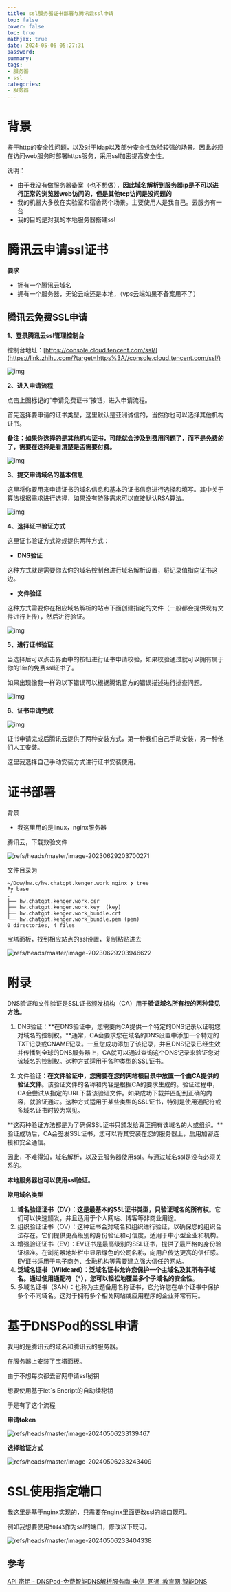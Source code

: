 ```yaml
---
title: ssl服务器证书部署与腾讯云ssl申请
top: false
cover: false
toc: true
mathjax: true
date: 2024-05-06 05:27:31
password:
summary:
tags:
- 服务器
- ssl
categories:
- 服务器
---
```

# 背景

鉴于http的安全性问题，以及对于ldap以及部分安全性效验较强的场景。因此必须在访问web服务时部署https服务，采用ssl加密提高安全性。



说明：

- 由于我没有做服务器备案（也不想做），**因此域名解析到服务器ip是不可以进行正常的浏览器web访问的，但是其他tcp访问是没问题的**
- 我的机器大多放在实验室和宿舍两个场景。主要使用人是我自己。云服务有一台
- 我的目的是对我的本地服务器搭建ssl



# 腾讯云申请ssl证书

**要求**

- 拥有一个腾讯云域名
- 拥有一个服务器，无论云端还是本地，（vps云端如果不备案用不了）

## 腾讯云免费SSL申请

**1、登录腾讯云ssl管理控制台**

控制台地址：[https://console.cloud.tencent.com/ssl/](https://link.zhihu.com/?target=https%3A//console.cloud.tencent.com/ssl/)

![img](https://raw.githubusercontent.com/kengerlwl/kengerlwl.github.io/refs/heads/master/image/9d01b0a126164afb713932382fce16f7/590d7be83374b8aed2e9759b03d9531b.png)

**2、进入申请流程**

点击上图标记的“申请免费证书”按钮，进入申请流程。

首先选择要申请的证书类型，这里默认是亚洲诚信的，当然你也可以选择其他机构证书。

**备注：如果你选择的是其他机构证书，可能就会涉及到费用问题了，而不是免费的了，需要在选择是看清楚是否需要付费。**

![img](https://raw.githubusercontent.com/kengerlwl/kengerlwl.github.io/refs/heads/master/image/9d01b0a126164afb713932382fce16f7/3f957bce5a3f1e4824906c3b294641ee.png)

**3、提交申请域名的基本信息**

这里将你要用来申请证书的域名信息和基本的证书信息进行选择和填写。其中关于算法根据需求进行选择，如果没有特殊需求可以直接默认RSA算法。

![img](https://raw.githubusercontent.com/kengerlwl/kengerlwl.github.io/refs/heads/master/image/9d01b0a126164afb713932382fce16f7/0dd4d7b2c3d8bb7aae7c5cc6084ca4a9.png)

**4、选择证书验证方式**

这里证书验证方式常规提供两种方式：

- **DNS验证**

这种方式就是需要你去你的域名控制台进行域名解析设置，将记录值指向证书这边。

- **文件验证**

这种方式需要你在相应域名解析的站点下面创建指定的文件（一般都会提供现有文件进行上传），然后进行验证。

![img](https://raw.githubusercontent.com/kengerlwl/kengerlwl.github.io/refs/heads/master/image/9d01b0a126164afb713932382fce16f7/ae5ffb578eaa99907d18e7e63ec7c718.png)

**5、进行证书验证**

当选择后可以点击界面中的按钮进行证书申请校验，如果校验通过就可以拥有属于你的1年的免费ssl证书了。

如果出现像我一样的以下错误可以根据腾讯官方的错误描述进行排查问题。

![img](https://raw.githubusercontent.com/kengerlwl/kengerlwl.github.io/refs/heads/master/image/9d01b0a126164afb713932382fce16f7/73b9e0b8d16f764a721d37767b121144.png)

**6、证书申请完成**

![img](https://raw.githubusercontent.com/kengerlwl/kengerlwl.github.io/refs/heads/master/image/9d01b0a126164afb713932382fce16f7/6fa5eecdbe084f0617bffdab436f6e26.png)

证书申请完成后腾讯云提供了两种安装方式，第一种我们自己手动安装，另一种他们人工安装。

这里我选择自己手动安装方式进行证书安装使用。

# 证书部署

背景

- 我这里用的是linux，nginx服务器



腾讯云，下载效验文件

![refs/heads/master/image-20230629203700271](https://raw.githubusercontent.com/kengerlwl/kengerlwl.github.io/refs/heads/master/image/9d01b0a126164afb713932382fce16f7/7da6b2f2b8048951ecd53907993ad385.png)

文件目录为

```
~/Dow/hw.c/hw.chatgpt.kenger.work_nginx ❯ tree                          Py base
.
├── hw.chatgpt.kenger.work.csr
├── hw.chatgpt.kenger.work.key  (key)
├── hw.chatgpt.kenger.work_bundle.crt
└── hw.chatgpt.kenger.work_bundle.pem (pem)
0 directories, 4 files
```



宝塔面板，找到相应站点的ssl设置，复制粘贴进去

![refs/heads/master/image-20230629203946622](https://raw.githubusercontent.com/kengerlwl/kengerlwl.github.io/refs/heads/master/image/9d01b0a126164afb713932382fce16f7/cb1d74bf9bdc42676cddf89a5235974b.png)





# 附录

DNS验证和文件验证是SSL证书颁发机构（CA）用于**验证域名所有权的两种常见方法。**

1. DNS验证：**在DNS验证中，您需要向CA提供一个特定的DNS记录以证明您对域名的控制权。**通常，CA会要求您在域名的DNS设置中添加一个特定的TXT记录或CNAME记录。一旦您成功添加了该记录，并且DNS记录已经生效并传播到全球的DNS服务器上，CA就可以通过查询这个DNS记录来验证您对该域名的控制权。这种方式适用于各种类型的SSL证书。

2. 文件验证：**在文件验证中，您需要在您的网站根目录中放置一个由CA提供的验证文件**。该验证文件的名称和内容是根据CA的要求生成的。验证过程中，CA会尝试从指定的URL下载该验证文件。如果成功下载并匹配到正确的内容，就验证通过。这种方式适用于某些类型的SSL证书，特别是使用通配符或多域名证书时较为常见。

**这两种验证方法都是为了确保SSL证书只颁发给真正拥有该域名的人或组织。**验证成功后，CA会签发SSL证书，您可以将其安装在您的服务器上，启用加密连接和安全通信。

因此，不难得知，域名解析，以及云服务器使用ssl。与通过域名ssl是没有必须关系的。

**本地服务器也可以使用ssl验证。**







**常用域名类型**

1. **域名验证证书（DV）：这是最基本的SSL证书类型，只验证域名的所有权**。它们可以快速颁发，并且适用于个人网站、博客等非商业用途。
2. 组织验证证书（OV）：这种证书会对域名和组织进行验证，以确保您的组织合法存在。它们提供更高级别的身份验证和可信度，适用于中小型企业和机构。
3. 增强验证证书（EV）：EV证书是最高级别的SSL证书，提供了最严格的身份验证标准。在浏览器地址栏中显示绿色的公司名称，向用户传达更高的信任感。EV证书适用于电子商务、金融机构等需要建立强大信任的网站。
4. **泛域名证书（Wildcard）：泛域名证书允许您保护一个主域名及其所有子域名。通过使用通配符（*），您可以轻松地覆盖多个子域名的安全性**。
5. 多域名证书（SAN）：也称为主题备用名称证书，它允许您在单个证书中保护多个不同域名。这对于拥有多个相关网站或应用程序的企业非常有用。







# 基于DNSPod的SSL申请

我用的是腾讯云的域名和腾讯云的服务器。

在服务器上安装了宝塔面板。

由于不想每次都去官网申请ssl秘钥

想要使用基于let`s Encript的自动续秘钥

于是有了这个流程

**申请token**

![refs/heads/master/image-20240506233139467](https://raw.githubusercontent.com/kengerlwl/kengerlwl.github.io/refs/heads/master/image/9d01b0a126164afb713932382fce16f7/29f366369628108382302a9b1d553b40.png)



**选择验证方式**

![refs/heads/master/image-20240506233243409](https://raw.githubusercontent.com/kengerlwl/kengerlwl.github.io/refs/heads/master/image/9d01b0a126164afb713932382fce16f7/98985403656aa4ffc15e7b83e38d0419.png)



# SSL使用指定端口

我这里是基于nginx实现的，只需要在nginx里面更改ssl的端口既可。

例如我想要使用`50443`作为ssl的端口，修改以下既可。

![refs/heads/master/image-20240506233404338](https://raw.githubusercontent.com/kengerlwl/kengerlwl.github.io/refs/heads/master/image/9d01b0a126164afb713932382fce16f7/0e4459036b9fc6a6c862040c1117ab0b.png)



## 参考

[API 密钥 - DNSPod-免费智能DNS解析服务商-电信_网通_教育网,智能DNS](https://console.dnspod.cn/account/token/token)

